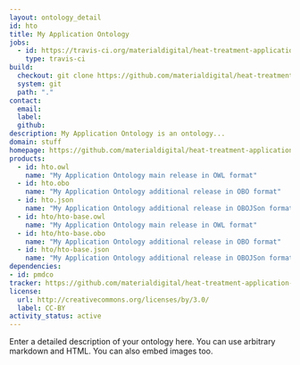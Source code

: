 ```yaml
---
layout: ontology_detail
id: hto
title: My Application Ontology
jobs:
  - id: https://travis-ci.org/materialdigital/heat-treatment-application-ontology
    type: travis-ci
build:
  checkout: git clone https://github.com/materialdigital/heat-treatment-application-ontology.git
  system: git
  path: "."
contact:
  email: 
  label: 
  github: 
description: My Application Ontology is an ontology...
domain: stuff
homepage: https://github.com/materialdigital/heat-treatment-application-ontology
products:
  - id: hto.owl
    name: "My Application Ontology main release in OWL format"
  - id: hto.obo
    name: "My Application Ontology additional release in OBO format"
  - id: hto.json
    name: "My Application Ontology additional release in OBOJSon format"
  - id: hto/hto-base.owl
    name: "My Application Ontology main release in OWL format"
  - id: hto/hto-base.obo
    name: "My Application Ontology additional release in OBO format"
  - id: hto/hto-base.json
    name: "My Application Ontology additional release in OBOJSon format"
dependencies:
- id: pmdco
tracker: https://github.com/materialdigital/heat-treatment-application-ontology/issues
license:
  url: http://creativecommons.org/licenses/by/3.0/
  label: CC-BY
activity_status: active
---
```


Enter a detailed description of your ontology here. You can use arbitrary markdown and HTML.
You can also embed images too.

